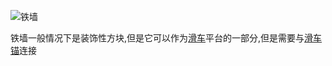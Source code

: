 ![铁墙](block:betterwithmods:iron_wall)

铁墙一般情况下是装饰性方块,但是它可以作为[滑车](pulley.md)平台的一部分,但是需要与[滑车锚](anchor.md)连接